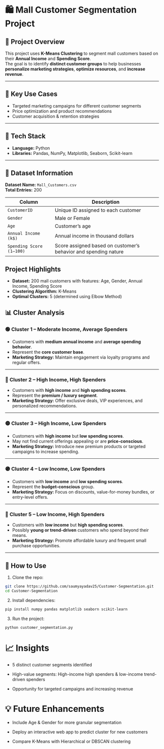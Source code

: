 # 🛍️ Mall Customer Segmentation Project

## 📌 Project Overview
This project uses **K-Means Clustering** to segment mall customers based on their **Annual Income** and **Spending Score**.  
The goal is to identify **distinct customer groups** to help businesses **personalize marketing strategies**, **optimize resources**, and **increase revenue**.

---

## 🔹 Key Use Cases
- Targeted marketing campaigns for different customer segments
- Price optimization and product recommendations
- Customer acquisition & retention strategies

---

## 🧩 Tech Stack
- **Language:** Python  
- **Libraries:** Pandas, NumPy, Matplotlib, Seaborn, Scikit-learn  

---

## 🧾 Dataset Information  

**Dataset Name:** `Mall_Customers.csv`  
**Total Entries:** 200  

| Column | Description |
|--------|--------------|
| `CustomerID` | Unique ID assigned to each customer |
| `Gender` | Male or Female |
| `Age` | Customer’s age |
| `Annual Income (k$)` | Annual income in thousand dollars |
| `Spending Score (1–100)` | Score assigned based on customer’s behavior and spending nature |


## Project Highlights
- **Dataset:** 200 mall customers with features: Age, Gender, Annual Income, Spending Score  
- **Clustering Algorithm:** K-Means  
- **Optimal Clusters:** 5 (determined using Elbow Method)  

## 📊 Cluster Analysis

### 🟢 **Cluster 1 – Moderate Income, Average Spenders**
- Customers with **medium annual income** and **average spending behavior**.  
- Represent the **core customer base**.  
- **Marketing Strategy:** Maintain engagement via loyalty programs and regular offers.

---

### 🔴 **Cluster 2 – High Income, High Spenders**
- Customers with **high income** and **high spending scores**.  
- Represent the **premium / luxury segment**.  
- **Marketing Strategy:** Offer exclusive deals, VIP experiences, and personalized recommendations.

---

### 🟡 **Cluster 3 – High Income, Low Spenders**
- Customers with **high income** but **low spending scores**.  
- May not find current offerings appealing or are **price-conscious**.  
- **Marketing Strategy:** Introduce new premium products or targeted campaigns to increase spending.

---

### 🟣 **Cluster 4 – Low Income, Low Spenders**
- Customers with **low income** and **low spending scores**.  
- Represent the **budget-conscious** group.  
- **Marketing Strategy:** Focus on discounts, value-for-money bundles, or entry-level offers.

---

### 🔵 **Cluster 5 – Low Income, High Spenders**
- Customers with **low income** but **high spending scores**.  
- Possibly **young or trend-driven** customers who spend beyond their means.  
- **Marketing Strategy:** Promote affordable luxury and frequent small purchase opportunities.

---

## 🚀 How to Use
1. Clone the repo:
```bash
git clone https://github.com/saumyayadav25/Customer-Segmentation.git
cd Customer-Segmentation
```

2. Install dependencies:
```bash
pip install numpy pandas matplotlib seaborn scikit-learn
```

3. Run the project:
```bash
python customer_segmentation.py
```

# 📈 Insights

- 5 distinct customer segments identified

- High-value segments: High-income high spenders & low-income trend-driven spenders

- Opportunity for targeted campaigns and increasing revenue

# 💡 Future Enhancements

- Include Age & Gender for more granular segmentation

- Deploy an interactive web app to predict cluster for new customers

- Compare K-Means with Hierarchical or DBSCAN clustering
